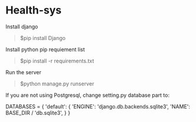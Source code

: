 # Health-sys
Install django 
>$pip install Django

Install python pip requiement list
>$pip install -r requirements.txt 

Run the server
>$python manage.py runserver

If you are not using Postgresql, change setting.py database part to:

DATABASES = {
    'default': {
        'ENGINE': 'django.db.backends.sqlite3',
        'NAME': BASE_DIR / 'db.sqlite3',
    }
}
